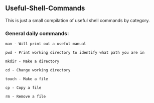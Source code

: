 ## Useful-Shell-Commands 


This is just a small compilation of useful shell commands by category.

### General daily commands:

```
man - Will print out a useful manual

pwd - Print working directory to identify what path you are in

mkdir - Make a directory

cd - Change working directory

touch - Make a file 

cp - Copy a file 

rm - Remove a file

```
